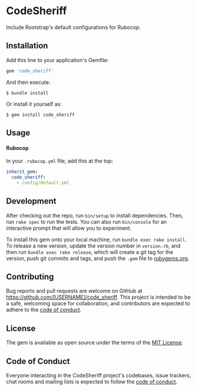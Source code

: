 # CodeSheriff

Include Rootstrap's default configurations for Rubocop.

## Installation

Add this line to your application's Gemfile:

```ruby
gem 'code_sheriff'
```

And then execute:

    $ bundle install

Or install it yourself as:

    $ gem install code_sheriff

## Usage

#### Rubocop
In your `.rubocop.yml` file, add this at the top:

```yaml
inherit_gem:
  code_sheriff:
    - config/default.yml
```

## Development

After checking out the repo, run `bin/setup` to install dependencies. Then, run `rake spec` to run the tests. You can also run `bin/console` for an interactive prompt that will allow you to experiment.

To install this gem onto your local machine, run `bundle exec rake install`. To release a new version, update the version number in `version.rb`, and then run `bundle exec rake release`, which will create a git tag for the version, push git commits and tags, and push the `.gem` file to [rubygems.org](https://rubygems.org).

## Contributing

Bug reports and pull requests are welcome on GitHub at https://github.com/[USERNAME]/code_sheriff. This project is intended to be a safe, welcoming space for collaboration, and contributors are expected to adhere to the [code of conduct](https://github.com/rootstrap/code_sheriff/blob/master/CODE_OF_CONDUCT.md).

## License

The gem is available as open source under the terms of the [MIT License](https://opensource.org/licenses/MIT).

## Code of Conduct

Everyone interacting in the CodeSheriff project's codebases, issue trackers, chat rooms and mailing lists is expected to follow the [code of conduct](https://github.com/rootstrap/code_sheriff/blob/master/CODE_OF_CONDUCT.md).
